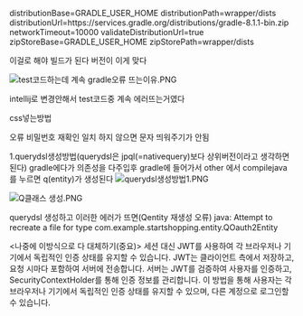 distributionBase=GRADLE_USER_HOME
distributionPath=wrapper/dists
distributionUrl=https\://services.gradle.org/distributions/gradle-8.1.1-bin.zip
networkTimeout=10000
validateDistributionUrl=true
zipStoreBase=GRADLE_USER_HOME
zipStorePath=wrapper/dists


이걸로 해야 빌드가 된다 버전이 이게 맞다

![test코드하는데 계속 gradle오류 뜨는이유.PNG](..%2F..%2FUsers%2F%EC%B5%9C%EC%B9%98%EC%96%B8%2FOneDrive%2F%EC%82%AC%EC%A7%84%2F%EC%8A%A4%ED%81%AC%EB%A6%B0%EC%83%B7%2Ftest%EC%BD%94%EB%93%9C%ED%95%98%EB%8A%94%EB%8D%B0%20%EA%B3%84%EC%86%8D%20gradle%EC%98%A4%EB%A5%98%20%EB%9C%A8%EB%8A%94%EC%9D%B4%EC%9C%A0.PNG)

intellij로 변경안해서 test코드중 계속 에러뜨는거였다



<link rel="stylesheet" href="/css/regiestcss/regietst.css"> css넣는방법


오류
비밀번호 재확인 일치 하지 않으면 문자 띄워주기가 안됨

1.querydsl생성방법(querydsl은 jpql(=nativequery)보다 상위버전이라고 생각하면 된다)
gradle에다가 의존성을 다주입후 
gradle에 들어가서 other 에서 compilejava를 누르면 q(entity)가 생성된다
![querydsl생성방법1.PNG](..%2F..%2FUsers%2F%EC%B5%9C%EC%B9%98%EC%96%B8%2FOneDrive%2F%EC%82%AC%EC%A7%84%2F%EC%8A%A4%ED%81%AC%EB%A6%B0%EC%83%B7%2Fquerydsl%EC%83%9D%EC%84%B1%EB%B0%A9%EB%B2%951.PNG)

![Q클래스 생성.PNG](..%2F..%2FUsers%2F%EC%B5%9C%EC%B9%98%EC%96%B8%2FOneDrive%2F%EC%82%AC%EC%A7%84%2F%EC%8A%A4%ED%81%AC%EB%A6%B0%EC%83%B7%2FQ%ED%81%B4%EB%9E%98%EC%8A%A4%20%EC%83%9D%EC%84%B1.PNG)



querydsl 생성하고 이러한 에러가 뜨면(Qentity 재생성 오류)
java: Attempt to recreate a file for type com.example.startshopping.entity.QOauth2Entity




<나중에 이방식으로 다 대체하기(중요)>
세션 대신 JWT를 사용하여 각 브라우저나 기기에서 독립적인 인증 상태를 유지할 수 있습니다.
JWT는 클라이언트 측에서 저장하고, 요청 시마다 포함하여 서버에 전송합니다.
서버는 JWT를 검증하여 사용자를 인증하고, SecurityContextHolder를 통해 인증 정보를 관리합니다.
이 방법을 통해 사용자는 각 브라우저나 기기에서 독립적인 인증 상태를 유지할 수 있으며, 다른 계정으로 로그인할 수 있습니다.